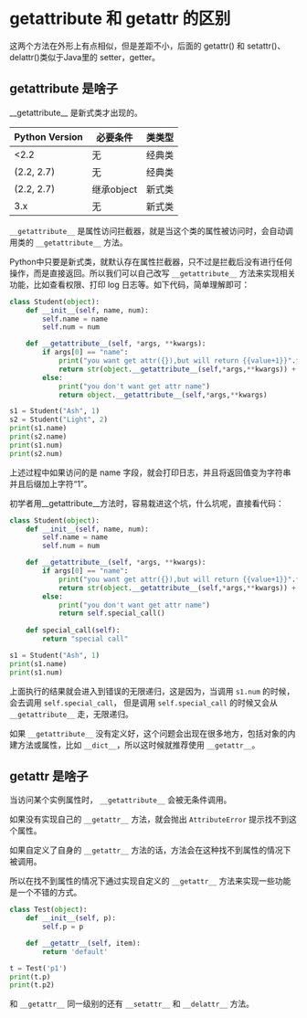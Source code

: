 # __getattribute__ 和 __getattr__ 的区别

这两个方法在外形上有点相似，但是差距不小，后面的 getattr() 和 setattr()、delattr()类似于Java里的 setter，getter。

## __getattribute__ 是啥子

\_\_getattribute__ 是新式类才出现的。

|Python Version|必要条件|类类型|
|--------------|-------|-----|
|<2.2|无|经典类|
|(2.2, 2.7)|无|经典类
|(2.2, 2.7)|继承object|新式类|
|3.x|无|新式类|

`__getattribute__` 是属性访问拦截器，就是当这个类的属性被访问时，会自动调用类的 `__getattribute__` 方法。

Python中只要是新式类，就默认存在属性拦截器，只不过是拦截后没有进行任何操作，而是直接返回。所以我们可以自己改写 `__getattribute__` 方法来实现相关功能，比如查看权限、打印 log 日志等。如下代码，简单理解即可：

```python
class Student(object):
    def __init__(self, name, num):
        self.name = name
        self.num = num

    def __getattribute__(self, *args, **kwargs):
        if args[0] == "name":
            print("you want get attr({}),but will return {{value+1}}".format(args[0]))
            return str(object.__getattribute__(self,*args,**kwargs)) + "1"
        else:
            print("you don't want get attr name")
            return object.__getattribute__(self,*args,**kwargs)

s1 = Student("Ash", 1)
s2 = Student("Light", 2)
print(s1.name)
print(s2.name)
print(s1.num)
print(s2.num)
```

上述过程中如果访问的是 name 字段，就会打印日志，并且将返回值变为字符串并且后缀加上字符“1”。

初学者用__getattribute__方法时，容易栽进这个坑，什么坑呢，直接看代码：

```python
class Student(object):
    def __init__(self, name, num):
        self.name = name
        self.num = num

    def __getattribute__(self, *args, **kwargs):
        if args[0] == "name":
            print("you want get attr({}),but will return {{value+1}}".format(args[0]))
            return str(object.__getattribute__(self,*args,**kwargs)) + "1"
        else:
            print("you don't want get attr name")
            return self.special_call()
    
    def special_call(self):
        return "special call"

s1 = Student("Ash", 1)
print(s1.name)
print(s1.num)
```

上面执行的结果就会进入到错误的无限递归，这是因为，当调用 `s1.num` 的时候，会去调用 `self.special_call`， 但是调用 `self.special_call` 的时候又会从 `__getattribute__` 走，无限递归。

如果 `__getattribute__` 没有定义好，这个问题会出现在很多地方，包括对象的内建方法或属性，比如  `__dict__`，所以这时候就推荐使用 `__getattr__`。

## __getattr__ 是啥子

当访问某个实例属性时， `__getattribute__` 会被无条件调用。

如果没有实现自己的 `__getattr__` 方法，就会抛出 `AttributeError` 提示找不到这个属性。

如果自定义了自身的 `__getattr__` 方法的话，方法会在这种找不到属性的情况下被调用。

所以在找不到属性的情况下通过实现自定义的 `__getattr__` 方法来实现一些功能是一个不错的方式。

```python
class Test(object):
    def __init__(self, p):
        self.p = p

    def __getattr__(self, item):
        return 'default'

t = Test('p1')
print(t.p)
print(t.p2)
```

和 `__getattr__` 同一级别的还有 `__setattr__` 和 `__delattr__` 方法。
